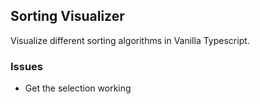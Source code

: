 ## Sorting Visualizer

Visualize different sorting algorithms in Vanilla Typescript.

### Issues

- Get the selection working
